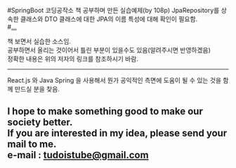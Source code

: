 #SpringBoot 코딩공작소 책 공부하며 만든 실습예제(by 108p)  JpaRepository를 상속한 클래스와 DTO 클래스에 대한 JPA의 이름 특성에 대해 확인이 필요함.  
#[...](https://localhost:8080 "... Summary by tudoistube@gmail.com" )  


책 보면서 실습한 소스임.  
공부하면서 올리는 것이어서 틀린 부분이 있을수도 있음(알려주시면 반영하겠음)  
정확한 내용은 위의 저자의 링크를 참조하시기 바람.  

---
React.js 와 Java Spring 을 사용해서 뭔가 공익적인 측면에 도움이 될 수 있는 것을
함께 만드실 분을 찾음.

I hope to make something good to make our society better.  
If you are interested in my idea, please send your mail to me.  
e-mail : tudoistube@gmail.com
---
